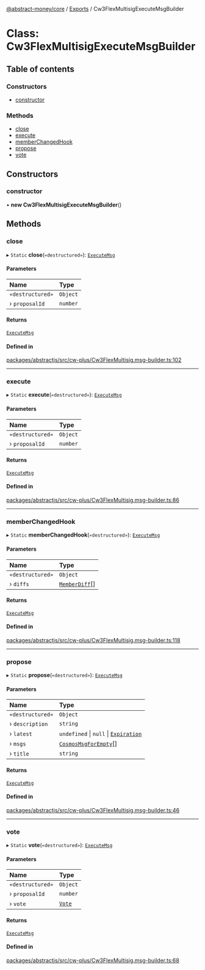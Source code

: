 [@abstract-money/core](../README.md) / [Exports](../modules.md) / Cw3FlexMultisigExecuteMsgBuilder

# Class: Cw3FlexMultisigExecuteMsgBuilder

## Table of contents

### Constructors

- [constructor](Cw3FlexMultisigExecuteMsgBuilder.md#constructor)

### Methods

- [close](Cw3FlexMultisigExecuteMsgBuilder.md#close)
- [execute](Cw3FlexMultisigExecuteMsgBuilder.md#execute)
- [memberChangedHook](Cw3FlexMultisigExecuteMsgBuilder.md#memberchangedhook)
- [propose](Cw3FlexMultisigExecuteMsgBuilder.md#propose)
- [vote](Cw3FlexMultisigExecuteMsgBuilder.md#vote)

## Constructors

### constructor

• **new Cw3FlexMultisigExecuteMsgBuilder**()

## Methods

### close

▸ `Static` **close**(`«destructured»`): [`ExecuteMsg`](../modules/Cw3FlexMultisigTypes.md#executemsg)

#### Parameters

| Name | Type |
| :------ | :------ |
| `«destructured»` | `Object` |
| › `proposalId` | `number` |

#### Returns

[`ExecuteMsg`](../modules/Cw3FlexMultisigTypes.md#executemsg)

#### Defined in

[packages/abstractjs/src/cw-plus/Cw3FlexMultisig.msg-builder.ts:102](https://github.com/AbstractSDK/frontend/blob/07410073/packages/abstractjs/src/cw-plus/Cw3FlexMultisig.msg-builder.ts#L102)

___

### execute

▸ `Static` **execute**(`«destructured»`): [`ExecuteMsg`](../modules/Cw3FlexMultisigTypes.md#executemsg)

#### Parameters

| Name | Type |
| :------ | :------ |
| `«destructured»` | `Object` |
| › `proposalId` | `number` |

#### Returns

[`ExecuteMsg`](../modules/Cw3FlexMultisigTypes.md#executemsg)

#### Defined in

[packages/abstractjs/src/cw-plus/Cw3FlexMultisig.msg-builder.ts:86](https://github.com/AbstractSDK/frontend/blob/07410073/packages/abstractjs/src/cw-plus/Cw3FlexMultisig.msg-builder.ts#L86)

___

### memberChangedHook

▸ `Static` **memberChangedHook**(`«destructured»`): [`ExecuteMsg`](../modules/Cw3FlexMultisigTypes.md#executemsg)

#### Parameters

| Name | Type |
| :------ | :------ |
| `«destructured»` | `Object` |
| › `diffs` | [`MemberDiff`](../interfaces/Cw3FlexMultisigTypes.MemberDiff.md)[] |

#### Returns

[`ExecuteMsg`](../modules/Cw3FlexMultisigTypes.md#executemsg)

#### Defined in

[packages/abstractjs/src/cw-plus/Cw3FlexMultisig.msg-builder.ts:118](https://github.com/AbstractSDK/frontend/blob/07410073/packages/abstractjs/src/cw-plus/Cw3FlexMultisig.msg-builder.ts#L118)

___

### propose

▸ `Static` **propose**(`«destructured»`): [`ExecuteMsg`](../modules/Cw3FlexMultisigTypes.md#executemsg)

#### Parameters

| Name | Type |
| :------ | :------ |
| `«destructured»` | `Object` |
| › `description` | `string` |
| › `latest` | `undefined` \| ``null`` \| [`Expiration`](../modules/Cw3FlexMultisigTypes.md#expiration) |
| › `msgs` | [`CosmosMsgForEmpty`](../modules/Cw3FlexMultisigTypes.md#cosmosmsgforempty)[] |
| › `title` | `string` |

#### Returns

[`ExecuteMsg`](../modules/Cw3FlexMultisigTypes.md#executemsg)

#### Defined in

[packages/abstractjs/src/cw-plus/Cw3FlexMultisig.msg-builder.ts:46](https://github.com/AbstractSDK/frontend/blob/07410073/packages/abstractjs/src/cw-plus/Cw3FlexMultisig.msg-builder.ts#L46)

___

### vote

▸ `Static` **vote**(`«destructured»`): [`ExecuteMsg`](../modules/Cw3FlexMultisigTypes.md#executemsg)

#### Parameters

| Name | Type |
| :------ | :------ |
| `«destructured»` | `Object` |
| › `proposalId` | `number` |
| › `vote` | [`Vote`](../modules/Cw3FlexMultisigTypes.md#vote) |

#### Returns

[`ExecuteMsg`](../modules/Cw3FlexMultisigTypes.md#executemsg)

#### Defined in

[packages/abstractjs/src/cw-plus/Cw3FlexMultisig.msg-builder.ts:68](https://github.com/AbstractSDK/frontend/blob/07410073/packages/abstractjs/src/cw-plus/Cw3FlexMultisig.msg-builder.ts#L68)

